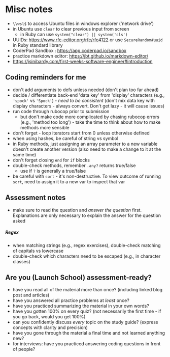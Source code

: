 # Misc notes

- `\\wsl$` to access Ubuntu files in windows explorer ('network drive')
- in Ubuntu use `clear` to clear previous input from screen
  - in Ruby can use `system("clear") || system('cls')`
- UUIDs:  <https://www.rfc-editor.org/rfc/rfc4122> or use `SecureRandom#uuid` in Ruby standard library
- CoderPad Sandbox : <https://app.coderpad.io/sandbox>
- practice markdown editor:  <https://jbt.github.io/markdown-editor/>
- https://jsinibardy.com/first-weeks-software-engineer#introduction


## Coding reminders for me
- don't add arguments to defs unless needed (don't plan too far ahead)
- decide / differentiate back-end 'data key' from 'display' characters (e.g., `'spock'` vs `'Spock'`) - *need to be consistent* (don't mix data key with display characters - always convert.  Don't get lazy - it will cause issues)
- run code through rubocop prior to submission
  - but don't make code more complicated by chasing rubocop errors (e.g., 'method too long') - take the time to think about how to make methods more sensible
- don't forget - loop iterators start from 0 unless otherwise defined
- when using hashes, be careful of string vs symbol
- in Ruby methods, just assigning an array parameter to a new variable doesn't create another version (also need to make a change to it at the same time)
- don't forget closing `end` for `if` blocks
- double-check methods, remember `.any?` returns true/false
  - use if `?` is generally a true/false
- be careful with `sort` - it's non-destructive.  To view outcome of running `sort`, need to assign it to a new var to inspect that var

## Assessment notes
- make sure to read the question and *answer the question* first.  Explanations are only necessary to explain the answer for the question asked


##### Regex
- when matching strings (e.g., regex exercises), double-check matching of capitals vs lowercase
- double-check which characters need to be escaped (e.g., in character classes)

## Are you (Launch School) assessment-ready?
- have you read all of the material more than once?  (including linked blog post and articles)
- have you answered all practice problems at *least* once?
- have you practiced summarizing the material in your own words?
- have you gotten 100% on every quiz?  (not necessarily the first time - if you go back, would you get 100%)
- can you confidently discuss *every* topic on the study guide? (express concepts with clarity and precision)
- have you gone through the material a final time and not learned anything new?
- for interviews: have you practiced answering coding questions in front of people?
